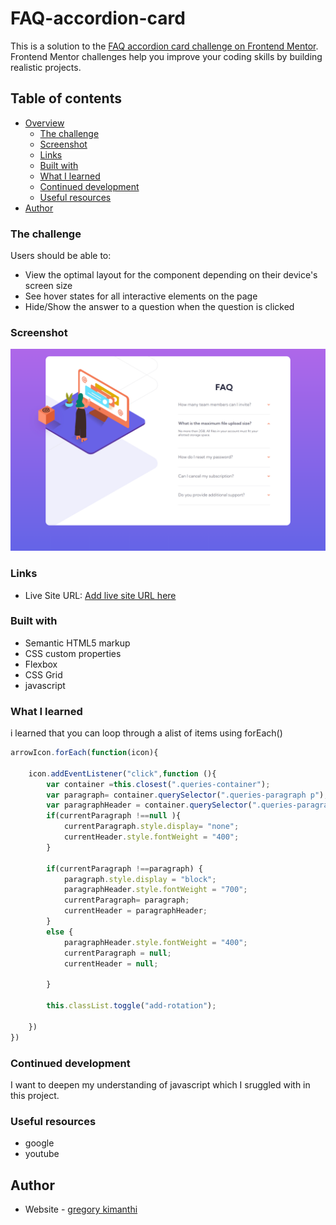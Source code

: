 # FAQ-accordion-card
This is a solution to the [FAQ accordion card challenge on Frontend Mentor](https://www.frontendmentor.io/challenges/faq-accordion-card-XlyjD0Oam). Frontend Mentor challenges help you improve your coding skills by building realistic projects. 

## Table of contents

- [Overview](#overview)
  - [The challenge](#the-challenge)
  - [Screenshot](#screenshot)
  - [Links](#links)
  - [Built with](#built-with)
  - [What I learned](#what-i-learned)
  - [Continued development](#continued-development)
  - [Useful resources](#useful-resources)
- [Author](#author)



### The challenge

Users should be able to:

- View the optimal layout for the component depending on their device's screen size
- See hover states for all interactive elements on the page
- Hide/Show the answer to a question when the question is clicked

### Screenshot

![](./images/screenshot%204.png)

### Links


- Live Site URL: [Add live site URL here](https://kimanthigregory.github.io/FAQ-accordion-card/)



### Built with

- Semantic HTML5 markup
- CSS custom properties
- Flexbox
- CSS Grid
- javascript


### What I learned
i learned that you can loop through a alist of items using forEach()

```js
arrowIcon.forEach(function(icon){
    
    icon.addEventListener("click",function (){
        var container =this.closest(".queries-container");
        var paragraph= container.querySelector(".queries-paragraph p");
        var paragraphHeader = container.querySelector(".queries-paragraph h2");
        if(currentParagraph !==null ){
            currentParagraph.style.display= "none";
            currentHeader.style.fontWeight = "400";
        }
       
        if(currentParagraph !==paragraph) {
            paragraph.style.display = "block";
            paragraphHeader.style.fontWeight = "700";
            currentParagraph= paragraph;
            currentHeader = paragraphHeader; 
        }
        else {
            paragraphHeader.style.fontWeight = "400";
            currentParagraph = null;
            currentHeader = null;
            
        }
       
        this.classList.toggle("add-rotation");
        
    })
})

```



### Continued development
I want to deepen my understanding of javascript which I sruggled with in this project.

### Useful resources
- google
- youtube

## Author

- Website - [gregory kimanthi](https://kimanthigregory.github.io/portfolio-website/)

